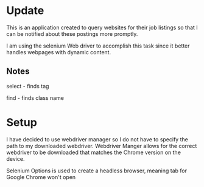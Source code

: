 # Update 

This is an application created to query websites for their job listings so that I can be notified about these postings more promptly.

I am using the selenium Web driver to accomplish this task since it better handles webpages with dynamic content. 


## Notes
select - finds tag

find - finds class name

# Setup

I have decided to use webdriver manager so I do not have to specify the path to my downloaded webdriver. Webdriver Manger allows for the correct webdriver to be downloaded that matches the Chrome version on the device. 

Selenium Options is used to create a headless browser, meaning tab for Google Chrome won't open

